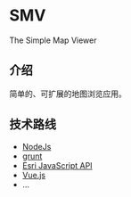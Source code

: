 # SMV
The Simple Map Viewer

## 介绍
简单的、可扩展的地图浏览应用。
## 技术路线
- [NodeJs](https://nodejs.org/en/)
- [grunt](http://gruntjs.cn/)
- [Esri JavaScript API](http://docs.cmv.io/en/latest/developers.arcgis.com/javascript/jsapi/)
- [Vue.js](http://cn.vuejs.org/)
- ...
